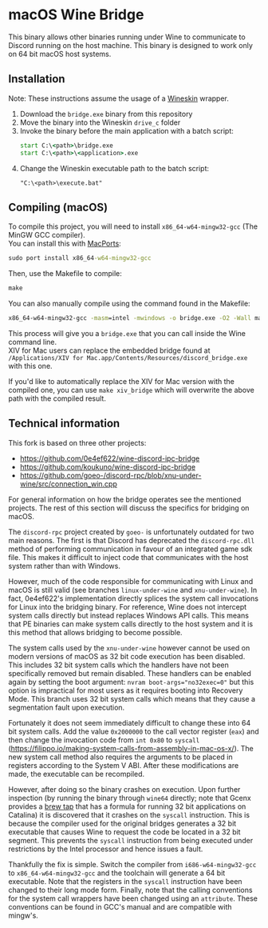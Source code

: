 # macOS Wine Bridge

This binary allows other binaries running under Wine to communicate to Discord running on the host machine. This binary is designed to work only on 64 bit macOS host systems.

## Installation
Note: These instructions assume the usage of a [Wineskin](http://wineskin.urgesoftware.com/tiki-index.php) wrapper.
1. Download the `bridge.exe` binary from this repository
2. Move the binary into the Wineskin `drive_c` folder
3. Invoke the binary before the main application with a batch script:
    ```bat
    start C:\<path>\bridge.exe
    start C:\<path>\<application>.exe
    ```
4. Change the Wineskin executable path to the batch script:
    ```
    "C:\<path>\execute.bat" 
    ```

## Compiling (macOS)
To compile this project, you will need to install `x86_64-w64-mingw32-gcc` (The MinGW GCC compiler).  
You can install this with [MacPorts](https://ports.macports.org/port/x86_64-w64-mingw32-gcc/):  
```bat
sudo port install x86_64-w64-mingw32-gcc
```

Then, use the Makefile to compile:
```bat
make
```
You can also manually compile using the command found in the Makefile:
```bat
x86_64-w64-mingw32-gcc -masm=intel -mwindows -o bridge.exe -O2 -Wall main.c
```

This process will give you a `bridge.exe` that you can call inside the Wine command line.  
XIV for Mac users can replace the embedded bridge found at `/Applications/XIV for Mac.app/Contents/Resources/discord_bridge.exe` with this one.  
  
If you'd like to automatically replace the XIV for Mac version with the compiled one, you can use `make xiv_bridge` which will overwrite the above path with the compiled result.

## Technical information

This fork is based on three other projects:
* https://github.com/0e4ef622/wine-discord-ipc-bridge
* https://github.com/koukuno/wine-discord-ipc-bridge
* https://github.com/goeo-/discord-rpc/blob/xnu-under-wine/src/connection_win.cpp

For general information on how the bridge operates see the mentioned projects. The rest of this section will discuss the specifics for bridging on macOS.

The `discord-rpc` project created by `goeo-` is unfortunately outdated for two main reasons. The first is that Discord has deprecated the `discord-rpc.dll` method of performing communication in favour of an integrated game sdk file. This makes it difficult to inject code that communicates with the host system rather than with Windows.

However, much of the code responsible for communicating with Linux and macOS is still valid (see branches `linux-under-wine` and `xnu-under-wine`). In fact, 0e4ef622's implementation directly splices the system call invocations for Linux into the bridging binary. For reference, Wine does not intercept system calls directly but instead replaces Windows API calls. This means that PE binaries can make system calls directly to the host system and it is this method that allows bridging to become possible.

The system calls used by the `xnu-under-wine` however cannot be used on modern versions of macOS as 32 bit code execution has been disabled. This includes 32 bit system calls which the handlers have not been specifically removed but remain disabled. These handlers can be enabled again by setting the boot argument: `nvram boot-args="no32exec=0"` but this option is impractical for most users as it requires booting into Recovery Mode. This branch uses 32 bit system calls which means that they cause a segmentation fault upon execution.

Fortunately it does not seem immediately difficult to change these into 64 bit system calls. Add the value `0x2000000` to the call vector register (`eax`) and then change the invocation code from `int 0x80` to `syscall` (https://filippo.io/making-system-calls-from-assembly-in-mac-os-x/). The new system call method also requires the arguments to be placed in registers according to the System V ABI. After these modifications are made, the executable can be recompiled.

However, after doing so the binary crashes on execution. Upon further inspection (by running the binary through `wine64` directly; note that Gcenx provides a [brew tap](https://github.com/Gcenx/homebrew-wine) that has a formula for running 32 bit applications on Catalina) it is discovered that it crashes on the `syscall` instruction. This is because the compiler used for the original bridges generates a 32 bit executable that causes Wine to request the code be located in a 32 bit segment. This prevents the `syscall` instruction from being executed under restrictions by the Intel processor and hence issues a fault.

Thankfully the fix is simple. Switch the compiler from `i686-w64-mingw32-gcc` to `x86_64-w64-mingw32-gcc` and the toolchain will generate a 64 bit executable. Note that the registers in the `syscall` instruction have been changed to their long mode form. Finally, note that the calling conventions for the system call wrappers have been changed using an `attribute`. These conventions can be found in GCC's manual and are compatible with mingw's.
